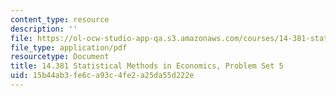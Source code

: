 ```yaml
---
content_type: resource
description: ''
file: https://ol-ocw-studio-app-qa.s3.amazonaws.com/courses/14-381-statistical-method-in-economics-fall-2018/15b44ab3fe6ca93c4fe2a25da55d222e_MIT14_381F18_PS5.pdf
file_type: application/pdf
resourcetype: Document
title: 14.381 Statistical Methods in Economics, Problem Set 5
uid: 15b44ab3-fe6c-a93c-4fe2-a25da55d222e
---
```


